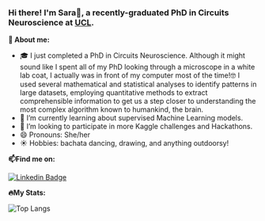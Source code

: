 <!--
**SaraMolas/SaraMolas** is a ✨ _special_ ✨ repository because its `README.md` (this file) appears on your GitHub profile.
-->

### Hi there! I'm Sara🙌, a recently-graduated PhD in Circuits Neuroscience at [UCL](https://barry-lab.com/people/). 

**👋 About me:**

- 🎓 I just completed a PhD in Circuits Neuroscience. Although it might sound like I spent all of my PhD looking through a microscope in a white lab coat, I actually was in front of my computer most of the time!🤓  I used several mathematical and statistical analyses to identify patterns in large datasets, employing quantitative methods to extract comprehensible information to get us a step closer to understanding the most complex algorithm known to humankind, the brain. 
- 🌱 I’m currently learning about supervised Machine Learning models.
- 👯 I’m looking to participate in more Kaggle challenges and Hackathons. 
- 😄 Pronouns: She/her
- ☀️ Hobbies: bachata dancing, drawing, and anything outdoorsy!
   
**📫Find me on:**

[![Linkedin Badge](https://img.shields.io/badge/-linkedin-blue?style=flat&logo=Linkedin&logoColor=white)](linkedin.com/in/saramolasmedina)


**🔥My Stats:**

![Top Langs](https://github-readme-stats.vercel.app/api/top-langs/?username=SaraMolas&theme=react&hide_progress=true)
